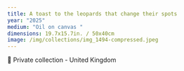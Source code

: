 ```yaml
---
title: A toast to the leopards that change their spots
year: "2025"
medium: "Oil on canvas "
dimensions: 19.7x15.7in. / 50x40cm
image: /img/collections/img_1494-compressed.jpeg
---
```

🔴 Private collection - United Kingdom 
